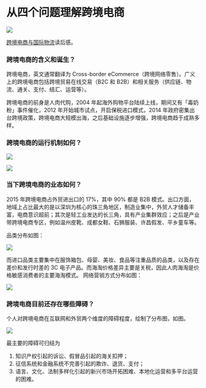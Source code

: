 # 从四个问题理解跨境电商


![](https://xieting-img.oss-cn-hangzhou.aliyuncs.com/s29419054.jpg)

[跨境电商与国际物流](https://book.douban.com/subject/27013701/)读后感。

### 跨境电商的含义和诞生？

跨境电商，英文通常翻译为 Cross-border eCommerce（跨境网络零售）。广义上的跨境电商包括跨境贸易在线交易（B2C 和 B2B）和相关服务（供应链、物流、通关、支付、结汇、运营等）。

跨境电商的前身是人肉代购，2004 年起海外购物平台陆续上线，期间又有「毒奶粉」事件催化，2012 年开始城市试点，开启保税进口模式，2014 年政府密集出台跨境政策，跨境电商大规模出海，之后基础设施逐步增强，跨境电商趋于成熟多样。

### 跨境电商的运行机制如何？

![](https://xieting-img.oss-cn-hangzhou.aliyuncs.com/p4901283.webp)

![](https://xieting-img.oss-cn-hangzhou.aliyuncs.com/p4901284.webp)

### 当下跨境电商的业态如何？

2015 年跨境电商占外贸进出口的 17%，其中 90% 都是 B2B 模式。出口方面，地域上占比最大的是以深圳为核心的珠三角地区，制造业集中，外贸人才储备丰富，电商意识超前；其次是轻工业发达的长三角，具有产业集群效应；之后是产业带跨境电商专区，例如温州皮靴、成都女鞋、石狮服装、许昌假发、平乡童车等。

品类分布如图：

![](https://xieting-img.oss-cn-hangzhou.aliyuncs.com/p4901285.webp)

而进口品类主要集中在服饰箱包、母婴、美妆、食品等注重品质的品类，以及存在差价和发行时差的 3C 电子产品。而海淘价格差异主要是关税，因此人肉海淘是价格敏感消费者的主要海淘模式。
网络营销方式分布如图：

![](https://xieting-img.oss-cn-hangzhou.aliyuncs.com/p4901286.webp)

### 跨境电商目前还存在哪些障碍？

个人对跨境电商在互联网和外贸两个维度的障碍程度，绘制了分布图，如图。

![](https://xieting-img.oss-cn-hangzhou.aliyuncs.com/p4901287.webp)

最主要的障碍可归结为

1. 知识产权引起的诉讼、假冒品引起的海关扣押；
2. 征信系统和金融系统不完善引起的欺诈、退货、支付；
3. 语言、文化、法制多样化引起的新兴市场开拓困难、本地化运营和多平台运营的困难。

